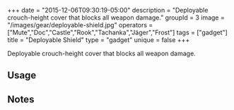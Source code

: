 +++
date = "2015-12-06T09:30:19-05:00"
description = "Deployable crouch-height cover that blocks all weapon damage."
groupId = 3
image = "/images/gear/deployable-shield.jpg"
operators = ["Mute","Doc","Castle","Rook","Tachanka","Jäger","Frost"]
tags = ["gadget"]
title = "Deployable Shield"
type = "gadget"
unique = false
+++

Deployable crouch-height cover that blocks all weapon damage.

## Usage

## Notes
